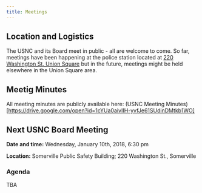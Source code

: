 ```yaml
---
title: Meetings
---
```


## Location and Logistics

The USNC and its Board meet in public - all are welcome to come. So far, meetings have been happening at the police station located at [220 Washington St. Union Square](https://goo.gl/maps/DKWAUjQiifw) but in the future, meetings might be held elsewhere in the Union Square area.

## Meetig Minutes

All meeting minutes are publicly available here: (USNC Meeting Minutes)[https://drive.google.com/open?id=1cYUa0aivIIH-yvfJe61SUdinDMtkb1WO]

## Next USNC Board Meeting

**Date and time:** Wednesday, January 10th, 2018, 6:30 pm

**Location:** Somerville Public Safety Building; 220 Washington St., Somerville

### Agenda
TBA
